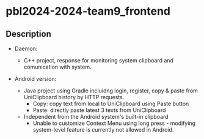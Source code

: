 # pbl2024-2024-team9_frontend


## Description

- Daemon: 
    - C++ project, response for monitoring system clipboard and comunication with system.
 
- Android version: 
    - Java project using Gradle incluidng login, register, copy & paste from UniClipboard history by HTTP requests.
        - Copy: copy text from local to UniClipboard using Paste button
        - Paste: directly paste latest 3 texts from UniClipboard
    -  Independent from the Android system's built-in clipboard
        - Unable to customize Context Menu using long press - modifying system-level feature is currently not allowed in Android.
